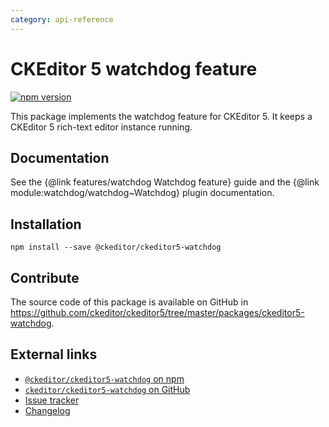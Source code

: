 ```yaml
---
category: api-reference
---
```


# CKEditor 5 watchdog feature

[![npm version](https://badge.fury.io/js/%40ckeditor%2Fckeditor5-watchdog.svg)](https://www.npmjs.com/package/@ckeditor/ckeditor5-watchdog)

This package implements the watchdog feature for CKEditor 5. It keeps a CKEditor 5 rich-text editor instance running.

## Documentation

See the {@link features/watchdog Watchdog feature} guide and the {@link module:watchdog/watchdog~Watchdog} plugin documentation.

## Installation

```
npm install --save @ckeditor/ckeditor5-watchdog
```

## Contribute

The source code of this package is available on GitHub in https://github.com/ckeditor/ckeditor5/tree/master/packages/ckeditor5-watchdog.

## External links

* [`@ckeditor/ckeditor5-watchdog` on npm](https://www.npmjs.com/package/@ckeditor/ckeditor5-watchdog)
* [`ckeditor/ckeditor5-watchdog` on GitHub](https://github.com/ckeditor/ckeditor5/tree/master/packages/ckeditor5-watchdog)
* [Issue tracker](https://github.com/ckeditor/ckeditor5/issues)
* [Changelog](https://github.com/ckeditor/ckeditor5/blob/master/CHANGELOG.md)
